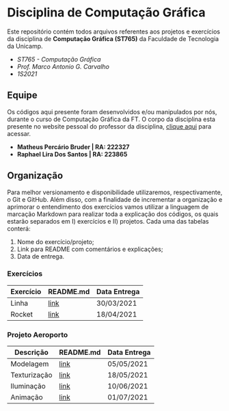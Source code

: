 # Disciplina de Computação Gráfica

Este repositório contém todos arquivos referentes aos projetos e exercícios da disciplina de **Computação Gráfica (ST765)** da Faculdade de Tecnologia da Unicamp.

* *ST765 - Computação Gráfica*
* *Prof. Marco Antonio G. Carvalho*
* *1S2021*

## Equipe

Os códigos aqui presente foram desenvolvidos e/ou manipulados por nós, durante o curso de Computação Gráfica da FT. O corpo da disciplina esta presente no website pessoal do professor da disciplina, [clique aqui](https://www.ft.unicamp.br/~magic/opengl/index2006.html) para acessar.

* **Matheus Percário Bruder | RA: 222327**
* **Raphael Lira Dos Santos | RA: 223865**

## Organização

Para melhor versionamento e disponibilidade utilizaremos, respectivamente, o Git e GitHub. Além disso, com a finalidade de incrementar a organização e aprimorar o entendimento dos exercícios vamos utilizar a linguagem de marcação Markdown para realizar toda a explicação dos códigos, os quais estarão separados em I) exercícios e II) projetos. Cada uma das tabelas conterá:

1. Nome do exercício/projeto;
2. Link para README com comentários e explicações;
3. Data de entrega.

### Exercícios

| Exercício | README.md                | Data Entrega |
| --------- | ------------------------ | ------------ |
| Linha     | [link](Linha/README.md)  | 30/03/2021   |
| Rocket    | [link](Rocket/README.md) | 18/04/2021   |

### Projeto Aeroporto

| Descrição    | README.md                                | Data Entrega |
| ------------ | -----------------------------------      | ------------ |
| Modelagem    | [link](Aeroporto/README.md)              | 05/05/2021   |
| Texturização | [link](Aeroporto/README-texture.md)      | 18/05/2021   |
| Iluminação   | [link](Aeroporto/README-iluminacao.md)   | 10/06/2021   |
| Animação     | [link](Aeroporto/README-final.md)     | 01/07/2021   |
